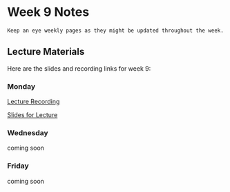 Week 9 Notes
============================

```{note}
Keep an eye weekly pages as they might be updated throughout the week.
```

## Lecture Materials

Here are the slides and recording links for week 9:

### Monday

[Lecture Recording]()

<a href="../resources/03_06_23-alternative-interaction.pdf" >Slides for Lecture</a>

### Wednesday

coming soon

### Friday

coming soon
